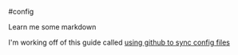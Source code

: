 #config

Learn me some markdown

I'm working off of this guide called [using github to sync config files](http://www.coderholic.com/using-git-and-github-to-sync-config-files/)